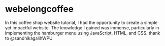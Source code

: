 # webelongcoffee
In this coffee shop website tutorial, I had the opportunity to create a simple yet impactful website. The knowledge I gained was immense, particularly in implementing the hamburger menu using JavaScript, HTML, and CSS. thank to @sandhikagalihWPU
